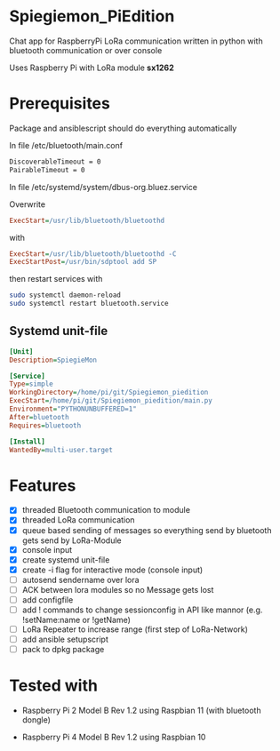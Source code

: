 # Spiegiemon_PiEdition

Chat app for RaspberryPi LoRa communication written in python with bluetooth communication or over console

Uses Raspberry Pi with LoRa module **sx1262**

# Prerequisites

Package and ansiblescript should do everything automatically

In file /etc/bluetooth/main.conf

```txt
DiscoverableTimeout = 0
PairableTimeout = 0
```


In file /etc/systemd/system/dbus-org.bluez.service

Overwrite 
```ini
ExecStart=/usr/lib/bluetooth/bluetoothd
```
with
```ini
ExecStart=/usr/lib/bluetooth/bluetoothd -C
ExecStartPost=/usr/bin/sdptool add SP
```

then restart services with 

```bash
sudo systemctl daemon-reload
sudo systemctl restart bluetooth.service
```

## Systemd unit-file
```ini
[Unit]
Description=SpiegieMon

[Service]
Type=simple
WorkingDirectory=/home/pi/git/Spiegiemon_piedition
ExecStart=/home/pi/git/Spiegiemon_piedition/main.py
Environment="PYTHONUNBUFFERED=1"
After=bluetooth
Requires=bluetooth

[Install]
WantedBy=multi-user.target
```

# Features

- [x] threaded Bluetooth communication to module
- [x] threaded LoRa communication
- [x] queue based sending of messages so everything send by bluetooth gets send by LoRa-Module
- [x] console input 
- [x] create systemd unit-file
- [x] create -i flag for interactive mode (console input)
- [ ] autosend sendername over lora
- [ ] ACK between lora modules so no Message gets lost
- [ ] add configfile
- [ ] add ! commands to change sessionconfig in API like mannor (e.g. !setName:name or !getName)
- [ ] LoRa Repeater to increase range (first step of LoRa-Network)
- [ ] add ansible setupscript
- [ ] pack to dpkg package

# Tested with

- Raspberry Pi 2 Model B Rev 1.2 using Raspbian 11
(with bluetooth dongle)

- Raspberry Pi 4 Model B Rev 1.2 using Raspbian 10